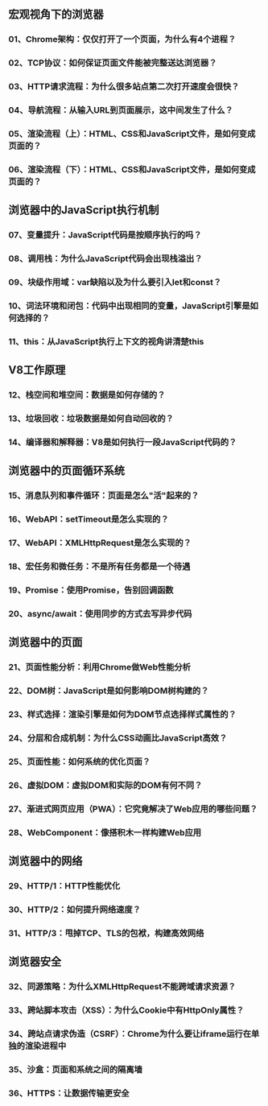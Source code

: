 ## 宏观视角下的浏览器
### 01、Chrome架构：仅仅打开了一个页面，为什么有4个进程？
### 02、TCP协议：如何保证页面文件能被完整送达浏览器？
### 03、HTTP请求流程：为什么很多站点第二次打开速度会很快？
### 04、导航流程：从输入URL到页面展示，这中间发生了什么？
### 05、渲染流程（上）：HTML、CSS和JavaScript文件，是如何变成页面的？
### 06、渲染流程（下）：HTML、CSS和JavaScript文件，是如何变成页面的？
## 浏览器中的JavaScript执行机制
### 07、变量提升：JavaScript代码是按顺序执行的吗？
### 08、调用栈：为什么JavaScript代码会出现栈溢出？
### 09、块级作用域：var缺陷以及为什么要引入let和const？
### 10、词法环境和闭包：代码中出现相同的变量，JavaScript引擎是如何选择的？
### 11、this：从JavaScript执行上下文的视角讲清楚this
## V8工作原理
### 12、栈空间和堆空间：数据是如何存储的？
### 13、垃圾回收：垃圾数据是如何自动回收的？
### 14、编译器和解释器：V8是如何执行一段JavaScript代码的？
## 浏览器中的页面循环系统
### 15、消息队列和事件循环：页面是怎么"活"起来的？
### 16、WebAPI：setTimeout是怎么实现的？
### 17、WebAPI：XMLHttpRequest是怎么实现的？
### 18、宏任务和微任务：不是所有任务都是一个待遇
### 19、Promise：使用Promise，告别回调函数
### 20、async/await：使用同步的方式去写异步代码
## 浏览器中的页面
### 21、页面性能分析：利用Chrome做Web性能分析
### 22、DOM树：JavaScript是如何影响DOM树构建的？
### 23、样式选择：渲染引擎是如何为DOM节点选择样式属性的？
### 24、分层和合成机制：为什么CSS动画比JavaScript高效？
### 25、页面性能：如何系统的优化页面？
### 26、虚拟DOM：虚拟DOM和实际的DOM有何不同？
### 27、渐进式网页应用（PWA）：它究竟解决了Web应用的哪些问题？
### 28、WebComponent：像搭积木一样构建Web应用
## 浏览器中的网络
### 29、HTTP/1：HTTP性能优化
### 30、HTTP/2：如何提升网络速度？
### 31、HTTP/3：甩掉TCP、TLS的包袱，构建高效网络
## 浏览器安全
### 32、同源策略：为什么XMLHttpRequest不能跨域请求资源？
### 33、跨站脚本攻击（XSS）：为什么Cookie中有HttpOnly属性？
### 34、跨站点请求伪造（CSRF）：Chrome为什么要让iframe运行在单独的渲染进程中
### 35、沙盒：页面和系统之间的隔离墙
### 36、HTTPS：让数据传输更安全